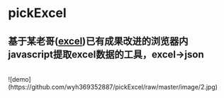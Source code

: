 # pickExcel


基于某老哥([excel](https://github.com/wwhgtt/excel))已有成果改进的浏览器内javascript提取excel数据的工具，excel→json
<br/>
--
<br/>
![demo](https://github.com/wyh369352887/pickExcel/raw/master/image/2.jpg)

